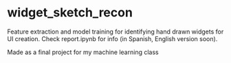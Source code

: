 # widget_sketch_recon
Feature extraction and model training for identifying hand drawn widgets for UI creation. Check report.ipynb for info (in Spanish, English version soon).


Made as a final project for my machine learning class
